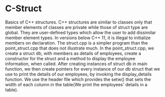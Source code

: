# C-Struct
Basics of C++ structures.
C++ structures are similar to classes only that member elements of classes are private while those of struct type are global.
They are user-defined types which allow the user to add dissimilar member element types. In versions below C++ 11, it is illegal to initialize members on declaration.
The struct.cpp is a simpler program than the point_struct.cpp that does not illustrate much.
In the point_struct.cpp, we create a struct db, with members as details of employees, create a constructor for the struct and a method to display the employee information, when called. After creating instances of struct db in main function, we then create pointers for every instance of our db struct that we use to print the details of our employees, by invoking the display_details function. We use the <iomanip> header file which provides the setw() that sets the width of each column in the table(We print the employees' details in a table).
